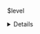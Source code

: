 $level<details>
$level<summary>$name</summary>
$level
$level**Format**: $format
$level
$level
$level**Dax**:
$level``` js
$level$code
$level```
$level
$level**Dependencies**: $deps
$level</details>